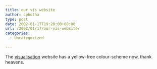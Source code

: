 ```yaml
---
title: our vis website
author: cpbotha
type: post
date: 2002-01-17T19:20:00+00:00
url: /2002/01/17/our-vis-website/
categories:
  - Uncategorized

---
```

The [visualisation][1] website has a yellow-free colour-scheme now, thank heavens.

 [1]: http://visualisation.tudelft.nl/

